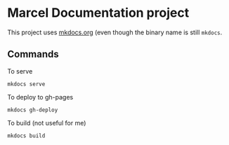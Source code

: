 # Marcel Documentation project

This project uses [mkdocs.org](https://squidfunk.github.io/mkdocs-material/) (even though the binary name is still `mkdocs`.

## Commands

To serve
```shell
mkdocs serve
```

To deploy to gh-pages
```shell
mkdocs gh-deploy
```

To build (not useful for me)
```shell
mkdocs build
```